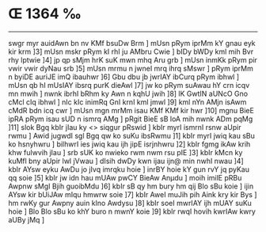 # Œ 1364 ‰
---
swgr myr auidAwn bn nv KMf bsuDw Brm ] mUsn pRym iprMm kY gnau eyk
kir krm ]3] mUsn mskr pRym kI rhI ju AMbru Cwie ] bIDy bWDy kml
mih Bvr rhy lptwie ]4] jp qp sMjm hrK suK mwn mhq Aru grb ]
mUsn inmKk pRym pir vwir vwir dyNau srb ]5] mUsn mrmu n jwneI mrq
ihrq sMswr ] pRym iprMm n byiDE auriJE imQ ibauhwr ]6] Gbu dbu jb
jwrIAY ibCurq pRym ibhwl ] mUsn qb hI mUsIAY ibsrq purK dieAwl
]7] jw ko pRym suAwau hY crn icqv mn mwih ] nwnk ibrhI bRhm ky Awn
n kqhU jwih ]8] lK GwtIN aUNcO Gno cMcl cIq ibhwl ] nIc kIc inimRq
GnI krnI kml jmwl ]9] kml nYn AMjn isAwm cMdR bdn icq cwr ]
mUsn mgn mrMm isau KMf KMf kir hwr ]10] mgnu BieE ipRA pRym isau
sUD n ismrq AMg ] pRgit BieE sB loA mih nwnk ADm pqMg ]11]
slok Bgq kbIr jIau ky
<> siqgur pRswid ]
kbIr myrI ismrnI rsnw aUpir rwmu ] Awid jugwdI sgl Bgq qw ko suKu
ibsRwmu ]1] kbIr myrI jwiq kau sBu ko hsnyhwru ] bilhwrI ies jwiq kau
ijh jipE isrjnhwru ]2] kbIr fgmg ikAw krih khw fulwvih jIau ]
srb sUK ko nwieko rwm nwm rsu pIE ]3] kbIr kMcn ky kuMfl bny aUpir
lwl jVwau ] dIsih dwDy kwn ijau ijn@ min nwhI nwau ]4] kbIr AYsw
eyku AwDu jo jIvq imrqku hoie ] inrBY hoie kY gun rvY jq pyKau qq soie
]5] kbIr jw idn hau mUAw pwCY BieAw Anµdu ] moih imilE pRBu Awpnw
sMgI Bjih guoibMdu ]6] kbIr sB qy hm bury hm qij Blo sBu koie ] ijin
AYsw kir bUiJAw mIqu hmwrw soie ]7] kbIr AweI muJih pih Aink kry
kir Bys ] hm rwKy gur Awpny auin kIno Awdysu ]8] kbIr soeI mwrIAY
ijh mUAY suKu hoie ] Blo Blo sBu ko khY buro n mwnY koie ]9] kbIr rwqI
hovih kwrIAw kwry aUBy jMq ]
####
